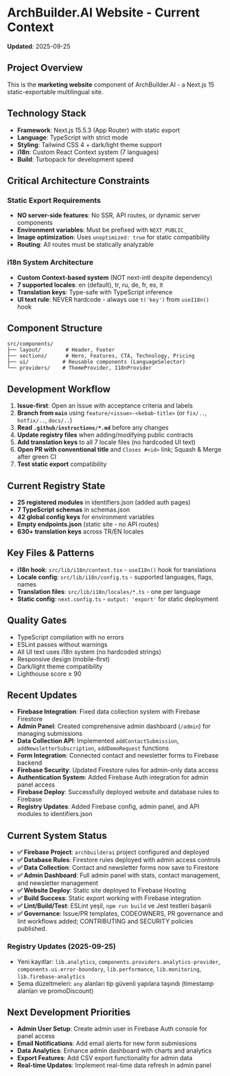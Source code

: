 # ArchBuilder.AI Website - Current Context

**Updated**: 2025-09-25 

## Project Overview
This is the **marketing website** component of ArchBuilder.AI - a Next.js 15 static-exportable multilingual site.

## Technology Stack
- **Framework**: Next.js 15.5.3 (App Router) with static export
- **Language**: TypeScript with strict mode
- **Styling**: Tailwind CSS 4 + dark/light theme support
- **i18n**: Custom React Context system (7 languages)
- **Build**: Turbopack for development speed

## Critical Architecture Constraints

### Static Export Requirements
- **NO server-side features**: No SSR, API routes, or dynamic server components
- **Environment variables**: Must be prefixed with `NEXT_PUBLIC_`
- **Image optimization**: Uses `unoptimized: true` for static compatibility
- **Routing**: All routes must be statically analyzable

### i18n System Architecture
- **Custom Context-based system** (NOT next-intl despite dependency)
- **7 supported locales**: en (default), tr, ru, de, fr, es, it  
- **Translation keys**: Type-safe with TypeScript inference
- **UI text rule**: NEVER hardcode - always use `t('key')` from `useI18n()` hook

## Component Structure
```
src/components/
├── layout/        # Header, Footer
├── sections/      # Hero, Features, CTA, Technology, Pricing  
├── ui/           # Reusable components (LanguageSelector)
└── providers/    # ThemeProvider, I18nProvider
```

## Development Workflow
1. **Issue-first**: Open an Issue with acceptance criteria and labels
2. **Branch from `main`** using `feature/<issue>-<kebab-title>` (or `fix/..`, `hotfix/..`, `docs/..`)
3. **Read `.github/instructions/*.md`** before any changes
4. **Update registry files** when adding/modifying public contracts
5. **Add translation keys** to all 7 locale files (no hardcoded UI text)
6. **Open PR with conventional title** and `Closes #<id>` link; Squash & Merge after green CI
7. **Test static export** compatibility

## Current Registry State
- **25 registered modules** in identifiers.json (added auth pages)
- **7 TypeScript schemas** in schemas.json  
- **42 global config keys** for environment variables
- **Empty endpoints.json** (static site - no API routes)
- **630+ translation keys** across TR/EN locales

## Key Files & Patterns
- **i18n hook**: `src/lib/i18n/context.tsx` - `useI18n()` hook for translations
- **Locale config**: `src/lib/i18n/config.ts` - supported languages, flags, names
- **Translation files**: `src/lib/i18n/locales/*.ts` - one per language
- **Static config**: `next.config.ts` - `output: 'export'` for static deployment

## Quality Gates
- TypeScript compilation with no errors
- ESLint passes without warnings  
- All UI text uses i18n system (no hardcoded strings)
- Responsive design (mobile-first)
- Dark/light theme compatibility
- Lighthouse score ≥ 90

## Recent Updates
- **Firebase Integration**: Fixed data collection system with Firebase Firestore
- **Admin Panel**: Created comprehensive admin dashboard (`/admin`) for managing submissions
- **Data Collection API**: Implemented `addContactSubmission`, `addNewsletterSubscription`, `addDemoRequest` functions
- **Form Integration**: Connected contact and newsletter forms to Firebase backend
- **Firebase Security**: Updated Firestore rules for admin-only data access
- **Authentication System**: Added Firebase Auth integration for admin panel access
- **Firebase Deploy**: Successfully deployed website and database rules to Firebase
- **Registry Updates**: Added Firebase config, admin panel, and API modules to identifiers.json

## Current System Status
- **✅ Firebase Project**: `archbuilderai` project configured and deployed
- **✅ Database Rules**: Firestore rules deployed with admin access controls
- **✅ Data Collection**: Contact and newsletter forms now save to Firestore
- **✅ Admin Dashboard**: Full admin panel with stats, contact management, and newsletter management
- **✅ Website Deploy**: Static site deployed to Firebase Hosting
- **✅ Build Success**: Static export working with Firebase integration
- **✅ Lint/Build/Test**: ESLint yeşil, `npm run build` ve Jest testleri başarılı
 - **✅ Governance**: Issue/PR templates, CODEOWNERS, PR governance and lint workflows added; CONTRIBUTING and SECURITY policies published.

### Registry Updates (2025-09-25)
- Yeni kayıtlar: `lib.analytics`, `components.providers.analytics-provider`, `components.ui.error-boundary`, `lib.performance`, `lib.monitoring`, `lib.firebase-analytics`
- Şema düzeltmeleri: `any` alanları tip güvenli yapılara taşındı (timestamp alanları ve promoDiscount)

## Next Development Priorities
- **Admin User Setup**: Create admin user in Firebase Auth console for panel access
- **Email Notifications**: Add email alerts for new form submissions
- **Data Analytics**: Enhance admin dashboard with charts and analytics
- **Export Features**: Add CSV export functionality for admin data
- **Real-time Updates**: Implement real-time data refresh in admin panel